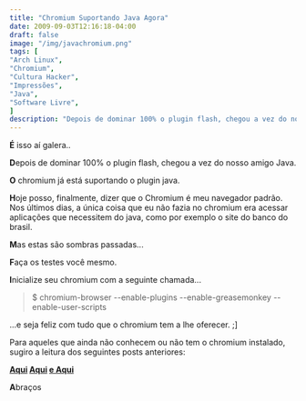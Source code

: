 ```yaml
---
title: "Chromium Suportando Java Agora"
date: 2009-09-03T12:16:18-04:00
draft: false
image: "/img/javachromium.png"
tags: [
"Arch Linux",
"Chromium",
"Cultura Hacker",
"Impressões",
"Java",
"Software Livre",
]
description: "Depois de dominar 100% o plugin flash, chegou a vez do nosso amigo Java."
---
```

**É** isso aí galera..

**D**epois de dominar 100% o plugin flash, chegou a vez do nosso amigo Java.

**O** chromium já está suportando o plugin java.

**H**oje posso, finalmente, dizer que o Chromium é meu navegador padrão. Nos últimos dias, a única coisa que eu não fazia no chromium era acessar aplicações que necessitem do java, como por exemplo o site do banco do brasil.

**M**as estas são sombras passadas...

**F**aça os testes você mesmo.

**I**nicialize seu chromium com a seguinte chamada...


> $ chromium-browser --enable-plugins --enable-greasemonkey --enable-user-scripts


...e seja feliz com tudo que o chromium tem a lhe oferecer. ;]

Para aqueles que ainda não conhecem ou não tem o chromium instalado, sugiro a leitura dos seguintes posts anteriores:

**[Aqui](https://blog.marcelocavalcante.net/blog/2009/05/28/chromium-pronto-para-o-arch/)
[Aqui](https://blog.marcelocavalcante.net/blog/2009/07/09/chromium-ganha-suporte-ao-flash-por-completo/)
[e Aqui ](https://blog.marcelocavalcante.net/blog/2009/08/12/habilitando-plugins-no-chromium/)**

**A**braços
